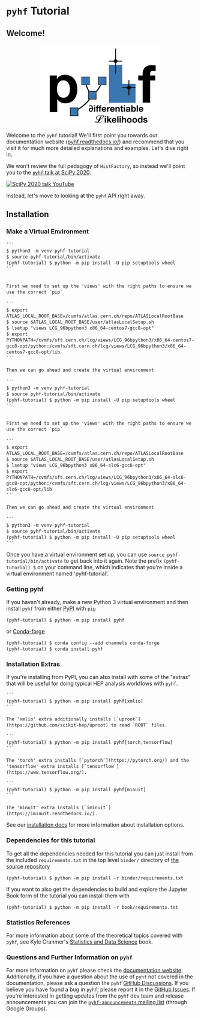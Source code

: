 # `pyhf` Tutorial

## Welcome!

<p align="center">
<a href="https://github.com/scikit-hep/pyhf"><img src="https://raw.githubusercontent.com/scikit-hep/pyhf/master/docs/_static/img/pyhf-logo-small.png"></a>
</p>

Welcome to the `pyhf` tutorial!
We'll first point you towards our documentation website ([pyhf.readthedocs.io/](https://pyhf.readthedocs.io/)) and recommend that you visit it for much more detailed explanations and examples.
Let's dive right in.


We won't review the full pedagogy of `HistFactory`, so instead we'll point you to
the [`pyhf` talk at SciPy 2020](https://github.com/matthewfeickert/talk-SciPy-2020).

<!-- http://www.get-youtube-thumbnail.com/ -->
[![SciPy 2020 talk YouTube](https://i3.ytimg.com/vi/FrH9s3eB6fU/maxresdefault.jpg)](https://youtu.be/FrH9s3eB6fU)

Instead, let's move to looking at the `pyhf` API right away.

## Installation

### Make a Virtual Environment

````{tabbed} Locally
```
$ python3 -m venv pyhf-tutorial
$ source pyhf-tutorial/bin/activate
(pyhf-tutorial) $ python -m pip install -U pip setuptools wheel
```
````

````{tabbed} On CC7 lxplus/tier-3

First we need to set up the 'views' with the right paths to ensure we use the correct `pip`

```
$ export ATLAS_LOCAL_ROOT_BASE=/cvmfs/atlas.cern.ch/repo/ATLASLocalRootBase
$ source $ATLAS_LOCAL_ROOT_BASE/user/atlasLocalSetup.sh
$ lsetup "views LCG_96bpython3 x86_64-centos7-gcc8-opt"
$ export PYTHONPATH=/cvmfs/sft.cern.ch/lcg/views/LCG_96bpython3/x86_64-centos7-gcc8-opt/python:/cvmfs/sft.cern.ch/lcg/views/LCG_96bpython3/x86_64-centos7-gcc8-opt/lib
```

Then we can go ahead and create the virtual environment

```
$ python3 -m venv pyhf-tutorial
$ source pyhf-tutorial/bin/activate
(pyhf-tutorial) $ python -m pip install -U pip setuptools wheel
```
````

````{tabbed} On SLC6 lxplus/tier-3

First we need to set up the 'views' with the right paths to ensure we use the correct `pip`

```
$ export ATLAS_LOCAL_ROOT_BASE=/cvmfs/atlas.cern.ch/repo/ATLASLocalRootBase
$ source $ATLAS_LOCAL_ROOT_BASE/user/atlasLocalSetup.sh
$ lsetup "views LCG_96bpython3 x86_64-slc6-gcc8-opt"
$ export PYTHONPATH=/cvmfs/sft.cern.ch/lcg/views/LCG_96bpython3/x86_64-slc6-gcc8-opt/python:/cvmfs/sft.cern.ch/lcg/views/LCG_96bpython3/x86_64-slc6-gcc8-opt/lib
```

Then we can go ahead and create the virtual environment

```
$ python3 -m venv pyhf-tutorial
$ source pyhf-tutorial/bin/activate
(pyhf-tutorial) $ python -m pip install -U pip setuptools wheel
```
````

Once you have a virtual environment set up, you can use `source pyhf-tutorial/bin/activate` to get back into it again. Note the prefix `(pyhf-tutorial) $` on your command line, which indicates that you're inside a virtual environment named 'pyhf-tutorial'.

### Getting pyhf

If you haven't already, make a new Python 3 virtual environment and then install `pyhf` from either [PyPI](https://pypi.org/project/pyhf/) with `pip`

```
(pyhf-tutorial) $ python -m pip install pyhf
```

 or [Conda-forge](https://anaconda.org/conda-forge/pyhf)

```
(pyhf-tutorial) $ conda config --add channels conda-forge
(pyhf-tutorial) $ conda install pyhf
```

### Installation Extras

If you're installing from PyPI, you can also install with some of the "extras" that will be useful for doing typical HEP analysis workflows with `pyhf`.

````{tabbed} Read/Write XML+ROOT
```
(pyhf-tutorial) $ python -m pip install pyhf[xmlio]
```

The 'xmlio' extra additionally installs [`uproot`](https://github.com/scikit-hep/uproot) to read `ROOT` files.
````

````{tabbed} Use PyTorch and Tensorflow
```
(pyhf-tutorial) $ python -m pip install pyhf[torch,tensorflow]
```

The 'torch' extra installs [`pytorch`](https://pytorch.org/) and the 'tensorflow' extra installs [`tensorflow`](https://www.tensorflow.org/).
````

````{tabbed} Using Minuit Optimization
```
(pyhf-tutorial) $ python -m pip install pyhf[minuit]
```

The 'minuit' extra installs [`iminuit`](https://iminuit.readthedocs.io/).
````


See our [installation docs](https://pyhf.readthedocs.io/en/v0.6.1/installation.html) for more information about installation options.

### Dependencies for this tutorial

To get all the dependencies needed for this tutorial you can just install from the included `requirements.txt` in the top level `binder/` directory of [the source repository](https://github.com/pyhf/pyhf-tutorial)

```
(pyhf-tutorial) $ python -m pip install -r binder/requirements.txt
```

If you want to also get the dependencies to build and explore the Jupyter Book form of the tutorial you can install them with

```
(pyhf-tutorial) $ python -m pip install -r book/requirements.txt
```

### Statistics References

For more information about some of the theoretical topics covered with `pyhf`, see Kyle Cranmer's [Statistics and Data Science](https://cranmer.github.io/stats-ds-book/intro.html) book.

### Questions and Further Information on `pyhf`

For more information on `pyhf` please check the [documentation website](https://pyhf.readthedocs.io/).
Additionally, if you have a question about the use of `pyhf` not covered in the documentation, please ask a question the `pyhf` [GitHub Discussions](https://github.com/scikit-hep/pyhf/discussions).
If you believe you have found a bug in `pyhf`, please report it in the [GitHub Issues](https://github.com/scikit-hep/pyhf/issues/new?template=Bug-Report.md&labels=bug&title=Bug+Report+:+Title+Here).
If you're interested in getting updates from the `pyhf` dev team and release announcements you can join the [`pyhf-announcements` mailing list](https://groups.google.com/group/pyhf-announcements/subscribe) (through Google Groups).
